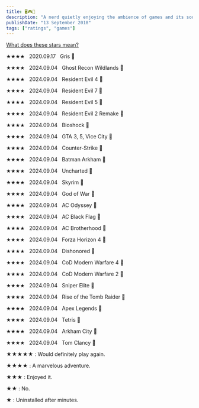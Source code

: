 ```yaml
---
title: 🖥️🎮📱
description: "A nerd quietly enjoying the ambience of games and its soundtrack. WASD, SHIFT, SPACEBAR, F, R"
publishDate: "13 September 2018"
tags: ["ratings", "games"]
---
```

<a href="#00">What does these stars mean?</a>

<span style="font-size: 12px;">★★★★</span> &nbsp; 2020.09.17 &nbsp; Gris 📱<br>

<span style="font-size: 12px;">★★★★</span> &nbsp; 2024.09.04 &nbsp; Ghost Recon Wildlands 📱<br>

<span style="font-size: 12px;">★★★★</span> &nbsp; 2024.09.04 &nbsp; Resident Evil 4 📱<br>

<span style="font-size: 12px;">★★★★</span> &nbsp; 2024.09.04 &nbsp; Resident Evil 7 📱<br>

<span style="font-size: 12px;">★★★★</span> &nbsp; 2024.09.04 &nbsp; Resident Evil 5 📱<br>

<span style="font-size: 12px;">★★★★</span> &nbsp; 2024.09.04 &nbsp; Resident Evil 2 Remake 📱<br>

<span style="font-size: 12px;">★★★★</span> &nbsp; 2024.09.04 &nbsp; Bioshock 📱<br>

<span style="font-size: 12px;">★★★★</span> &nbsp; 2024.09.04 &nbsp; GTA 3, 5, Vice City 📱<br>

<span style="font-size: 12px;">★★★★</span> &nbsp; 2024.09.04 &nbsp; Counter-Strike 📱<br>

<span style="font-size: 12px;">★★★★</span> &nbsp; 2024.09.04 &nbsp; Batman Arkham 📱<br>

<span style="font-size: 12px;">★★★★</span> &nbsp; 2024.09.04 &nbsp; Uncharted 📱<br>

<span style="font-size: 12px;">★★★★</span> &nbsp; 2024.09.04 &nbsp; Skyrim 📱<br>

<span style="font-size: 12px;">★★★★</span> &nbsp; 2024.09.04 &nbsp; God of War 📱<br>

<span style="font-size: 12px;">★★★★</span> &nbsp; 2024.09.04 &nbsp; AC Odyssey 📱<br>

<span style="font-size: 12px;">★★★★</span> &nbsp; 2024.09.04 &nbsp; AC Black Flag 📱<br>

<span style="font-size: 12px;">★★★★</span> &nbsp; 2024.09.04 &nbsp; AC Brotherhood 📱<br>

<span style="font-size: 12px;">★★★★</span> &nbsp; 2024.09.04 &nbsp; Forza Horizon 4 📱<br>

<span style="font-size: 12px;">★★★★</span> &nbsp; 2024.09.04 &nbsp; Dishonored 📱<br>

<span style="font-size: 12px;">★★★★</span> &nbsp; 2024.09.04 &nbsp; CoD Modern Warfare 4 📱<br>

<span style="font-size: 12px;">★★★★</span> &nbsp; 2024.09.04 &nbsp; CoD Modern Warfare 2 📱<br>

<span style="font-size: 12px;">★★★★</span> &nbsp; 2024.09.04 &nbsp; Sniper Elite 📱<br>

<span style="font-size: 12px;">★★★★</span> &nbsp; 2024.09.04 &nbsp; Rise of the Tomb Raider 📱<br>

<span style="font-size: 12px;">★★★★</span> &nbsp; 2024.09.04 &nbsp; Apex Legends 📱<br>

<span style="font-size: 12px;">★★★★</span> &nbsp; 2024.09.04 &nbsp; Tetris 📱<br>

<span style="font-size: 12px;">★★★★</span> &nbsp; 2024.09.04 &nbsp; Arkham City 📱<br>

<span style="font-size: 12px;">★★★★</span> &nbsp; 2024.09.04 &nbsp; Tom Clancy 📱<br>










<a id="00"></a>
<p>★★★★★ : Would definitely play again.<br></p>
<p>★★★★ : A marvelous adventure.<br></p>
<p>★★★ : Enjoyed it.<br></p>
<p>★★ : No.<br></p>
<p>★ : Uninstalled after minutes.<br></p>
